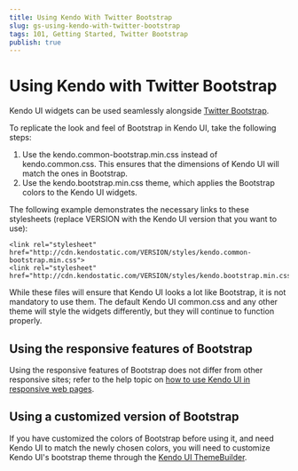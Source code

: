 ```yaml
---
title: Using Kendo With Twitter Bootstrap
slug: gs-using-kendo-with-twitter-bootstrap
tags: 101, Getting Started, Twitter Bootstrap
publish: true
---
```


# Using Kendo with Twitter Bootstrap

Kendo UI widgets can be used seamlessly alongside [Twitter Bootstrap](http://getbootstrap.com/).

To replicate the look and feel of Bootstrap in Kendo UI, take the following steps:

  1. Use the kendo.common-bootstrap.min.css instead of kendo.common.css. This ensures that the dimensions of Kendo UI will match the ones in Bootstrap.
  2. Use the kendo.bootstrap.min.css theme, which applies the Bootstrap colors to the Kendo UI widgets.

The following example demonstrates the necessary links to these stylesheets (replace VERSION with the Kendo UI version that you want to use):

    <link rel="stylesheet" href="http://cdn.kendostatic.com/VERSION/styles/kendo.common-bootstrap.min.css">
    <link rel="stylesheet" href="http://cdn.kendostatic.com/VERSION/styles/kendo.bootstrap.min.css">

While these files will ensure that Kendo UI looks a lot like Bootstrap, it is not mandatory to use them. The default Kendo UI common.css and any other theme will style the widgets differently, but they will continue to function properly.

## Using the responsive features of Bootstrap

Using the responsive features of Bootstrap does not differ from other responsive sites; refer to the help topic on [how to use Kendo UI in responsive web pages](#).

## Using a customized version of Bootstrap

If you have customized the colors of Bootstrap before using it, and need Kendo UI to match the newly chosen colors, you will need to customize Kendo UI's bootstrap theme through the [Kendo UI ThemeBuilder](http://demos.kendoui.com/themebuilder/web.html).
